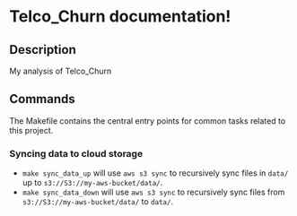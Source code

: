 # Telco_Churn documentation!

## Description

My analysis of Telco_Churn

## Commands

The Makefile contains the central entry points for common tasks related to this project.

### Syncing data to cloud storage

* `make sync_data_up` will use `aws s3 sync` to recursively sync files in `data/` up to `s3://S3://my-aws-bucket/data/`.
* `make sync_data_down` will use `aws s3 sync` to recursively sync files from `s3://S3://my-aws-bucket/data/` to `data/`.


